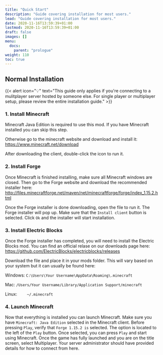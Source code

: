 ```yaml
---
title: "Quick Start"
description: "Guide covering installation for most users."
lead: "Guide covering installation for most users."
date: 2020-11-16T13:59:39+01:00
lastmod: 2020-11-16T13:59:39+01:00
draft: false
images: []
menu:
  docs:
    parent: "prologue"
weight: 110
toc: true
---
```


## Normal Installation

{{< alert icon="💡" text="This guide only applies if you're connecting to a mulitplayer server hosted by someone else. For single player or multiplayer setup, please review the entire installation guide." >}}

### 1. Install Minecraft

Minecraft Java Edition is required to use this mod. If you have Minecraft installed you can skip this step.

Otherwise go to the minecraft website and download and install it: <https://www.minecraft.net/download>

After downloading the client, double-click the icon to run it.

### 2. Install Forge

Once Minecraft is finished installing, make sure all Minecraft windows are closed. Then go to the Forge website and download the recommended installer here: <http://files.minecraftforge.net/maven/net/minecraftforge/forge/index_1.15.2.html>

Once the Forge installer is done downloading, open the file to run it. The Forge installer will pop up. Make sure that the `Install client` button is selected. Click `Ok` and the installer will start installation.

### 3. Install Electric Blocks

Once the Forge installer has completed, you will need to install the Electric Blocks mod. You can find an official relase on our downloads page here: <https://github.com/ElectricBlocks/electricblocks/releases>

Download the file and place it in your mods folder. This will vary based on your system but it can usually be found here:

Windows: `C:\Users\Your Username\AppData\Roaming\.minecraft`

Mac: `/Users/Your Username/Library/Application Support/minecraft`

Linux: `	~/.minecraft`

### 4. Launch Minecraft

Now that everything is installed you can launch Minecraft. Make sure you have `Minecraft: Java Edition` selected in the Minecraft client. Before pressing `Play`, verify that `Forge 1.15.2 is` selected. The option is located to the left of the `Play` button. Once selected, you can press `Play` and start using Minecraft. Once the game has fully launched and you are on the title screen, select Multiplayer. Your server administrator should have provided details for how to connect from here.